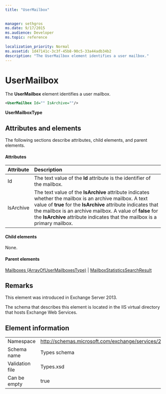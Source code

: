 ```yaml
---
title: "UserMailbox"
 
 
manager: sethgros
ms.date: 9/17/2015
ms.audience: Developer
ms.topic: reference
 
localization_priority: Normal
ms.assetid: 1d47141c-3c3f-45b8-90c5-33a44adb34b2
description: "The UserMailbox element identifies a user mailbox."
---
```


# UserMailbox

The **UserMailbox** element identifies a user mailbox. 
  
```XML
<UserMailbox Id="" IsArchive=""/>
```

 **UserMailboxType**
## Attributes and elements

The following sections describe attributes, child elements, and parent elements.
  
#### Attributes

|**Attribute**|**Description**|
|:-----|:-----|
|Id  <br/> |The text value of the **Id** attribute is the identifier of the mailbox.  <br/> |
|IsArchive  <br/> |The text value of the **IsArchive** attribute indicates whether the mailbox is an archive mailbox. A text value of **true** for the **IsArchive** attribute indicates that the mailbox is an archive mailbox. A value of **false** for the **IsArchive** attribute indicates that the mailbox is a primary mailbox.  <br/> |
   
#### Child elements

None.
  
#### Parent elements

[Mailboxes (ArrayOfUserMailboxesType)](mailboxes-arrayofusermailboxestype.md) | [MailboxStatisticsSearchResult](mailboxstatisticssearchresult.md)
  
## Remarks

This element was introduced in Exchange Server 2013.
  
The schema that describes this element is located in the IIS virtual directory that hosts Exchange Web Services.
  
## Element information

|||
|:-----|:-----|
|Namespace  <br/> |http://schemas.microsoft.com/exchange/services/2006/types  <br/> |
|Schema name  <br/> |Types schema  <br/> |
|Validation file  <br/> |Types.xsd  <br/> |
|Can be empty  <br/> |true  <br/> |
   


